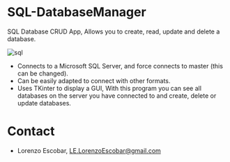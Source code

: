 # SQL-DatabaseManager
SQL Database CRUD App, Allows you to create, read, update and delete a database. 


![sql](https://user-images.githubusercontent.com/59485356/188334088-da8edb8d-a682-4078-9527-b6de058f9564.png)





- Connects to a Microsoft SQL Server, and force connects to master (this can be changed). 
- Can be easily adapted to connect with other formats.
- Uses TKinter to display a GUI, With this program you can see all databases on the server you have connected to and create, delete or update databases.

# Contact
- Lorenzo Escobar, LE.LorenzoEscobar@gmail.com
